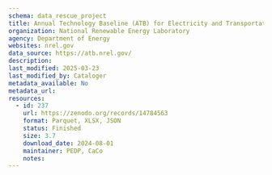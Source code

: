 ```yaml
---
schema: data_rescue_project 
title: Annual Technology Baseline (ATB) for Electricity and Transportation
organization: National Renewable Energy Laboratory
agency: Department of Energy
websites: nrel.gov
data_source: https://atb.nrel.gov/
description: 
last_modified: 2025-03-23
last_modified_by: Cataloger
metadata_available: No
metadata_url: 
resources:
  - id: 237
    url: https://zenodo.org/records/14784563
    format: Parquet, XLSX, JSON
    status: Finished
    size: 3.7
    download_date: 2024-08-01
    maintainer: PEDP, CaCo
    notes: 
---
```

